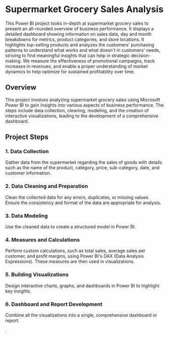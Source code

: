 


# Supermarket Grocery Sales Analysis

This Power BI project looks in-depth at supermarket grocery sales to present an all-rounded overview of business performance. It displays a detailed dashboard showing information on sales data, day and month breakdowns for metrics, product categories, and store locations. It highlights top-selling products and analyzes the customers' purchasing patterns to understand what works and what doesn't in customers' needs, striving to find meaningful insights that can help in strategic decision-making. We measure the effectiveness of promotional campaigns, track increases in revenues, and enable a proper understanding of market dynamics to help optimize for sustained profitability over time.

## Overview
This project involves analyzing supermarket grocery sales using Microsoft Power BI to gain insights into various aspects of business performance. The steps include data collection, cleaning, modeling, and the creation of interactive visualizations, leading to the development of a comprehensive dashboard.

## Project Steps

### 1. Data Collection
Gather data from the supermarket regarding the sales of goods with details such as the name of the product, category, price, sub-category, date, and customer information.

### 2. Data Cleaning and Preparation
Clean the collected data for any errors, duplicates, or missing values. Ensure the consistency and format of the data are appropriate for analysis.

### 3. Data Modeling
Use the cleaned data to create a structured model in Power BI.

### 4. Measures and Calculations
Perform custom calculations, such as total sales, average sales per customer, and profit margins, using Power BI's DAX (Data Analysis Expressions). These measures are then used in visualizations.

### 5. Building Visualizations
Design interactive charts, graphs, and dashboards in Power BI to highlight key insights.

### 6. Dashboard and Report Development
Combine all the visualizations into a single, comprehensive dashboard or report.

.


